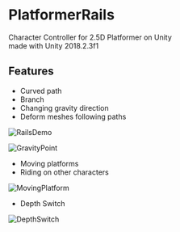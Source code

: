 # PlatformerRails
Character Controller for 2.5D Platformer on Unity  
made with Unity 2018.2.3f1

## Features

- Curved path
- Branch
- Changing gravity direction
- Deform meshes following paths

![RailsDemo](https://cdn-ak.f.st-hatena.com/images/fotolife/F/FriendSea/20181203/20181203181038.gif) 

![GravityPoint](https://cdn-ak.f.st-hatena.com/images/fotolife/F/FriendSea/20181203/20181203181231.gif)



- Moving platforms
- Riding on other characters

![MovingPlatform](https://cdn-ak.f.st-hatena.com/images/fotolife/F/FriendSea/20181203/20181203181334.gif)


- Depth Switch

![DepthSwitch](https://cdn-ak.f.st-hatena.com/images/fotolife/F/FriendSea/20181203/20181203181416.gif)

